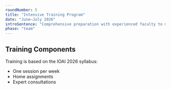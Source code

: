 ```yaml
---
roundNumber: 5
title: "Intensive Training Program"
date: "June–July 2026"
introSentence: "Comprehensive preparation with experienced faculty to master IOAI competition standards."
phase: "team"
---
```


## Training Components

Training is based on the IOAI 2026 syllabus:

- One session per week
- Home assignments
- Expert consultations
